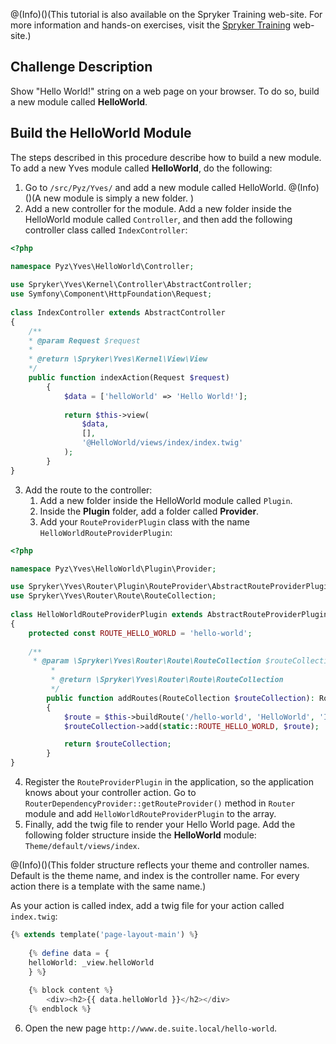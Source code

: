 @(Info)()(This tutorial is also available on the Spryker Training web-site. For more information and hands-on exercises, visit the [Spryker Training](https://training.spryker.com/courses/developer-bootcamp) web-site.)

## Challenge Description
Show "Hello World!" string on a web page on your browser. To do so, build a new module called **HelloWorld**.

## Build the HelloWorld Module
The steps described in this procedure describe how to build a new module.  To add a new Yves module called **HelloWorld**, do the following:
1. Go to `/src/Pyz/Yves/` and add a new module called HelloWorld.
@(Info)()(A new module is simply a new folder. )
2. Add a new controller for the module. 
Add a new folder inside the HelloWorld module called `Controller`, and then add the following controller class called `IndexController`:

```php
<?php

namespace Pyz\Yves\HelloWorld\Controller;
 
use Spryker\Yves\Kernel\Controller\AbstractController;
use Symfony\Component\HttpFoundation\Request;
 
class IndexController extends AbstractController
{
	/**
    * @param Request $request
	*
	* @return \Spryker\Yves\Kernel\View\View
	*/
	public function indexAction(Request $request)
		{
			$data = ['helloWorld' => 'Hello World!'];
 
			return $this->view(
				$data,
				[],
				'@HelloWorld/views/index/index.twig'
			);
		}
}
```

3. Add the route to the controller:
    1. Add a new folder inside the HelloWorld module called `Plugin`.
    2. Inside the **Plugin** folder, add a folder called **Provider**.
    3. Add your `RouteProviderPlugin` class with the name `HelloWorldRouteProviderPlugin`:

```php
<?php

namespace Pyz\Yves\HelloWorld\Plugin\Provider;

use Spryker\Yves\Router\Plugin\RouteProvider\AbstractRouteProviderPlugin;
use Spryker\Yves\Router\Route\RouteCollection;
 
class HelloWorldRouteProviderPlugin extends AbstractRouteProviderPlugin
{
	protected const ROUTE_HELLO_WORLD = 'hello-world';
 
	/**
	 * @param \Spryker\Yves\Router\Route\RouteCollection $routeCollection
         *
         * @return \Spryker\Yves\Router\Route\RouteCollection
         */
        public function addRoutes(RouteCollection $routeCollection): RouteCollection
        {
            $route = $this->buildRoute('/hello-world', 'HelloWorld', 'Index', 'indexAction');
            $routeCollection->add(static::ROUTE_HELLO_WORLD, $route);

            return $routeCollection;
        }
}
```
4. Register the `RouteProviderPlugin` in the application, so the application knows about your controller action.
Go to `RouterDependencyProvider::getRouteProvider()` method in `Router` module and add `HelloWorldRouteProviderPlugin` to the array.
5. Finally, add the twig file to render your Hello World page. Add the following folder structure inside the **HelloWorld** module: `Theme/default/views/index`. 

@(Info)()(This folder structure reflects your theme and controller names. Default is the theme name, and index is the controller name. For every action there is a template with the same name.)

As your action is called index, add a twig file for your action called `index.twig`:

```php
{% extends template('page-layout-main') %}
 
	{% define data = {
	helloWorld: _view.helloWorld
	} %}
 
	{% block content %}
		<div><h2>{{ data.helloWorld }}</h2></div>
	{% endblock %}
```
6. Open the new page `http://www.de.suite.local/hello-world`.
